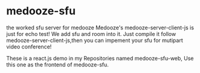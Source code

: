 # medooze-sfu
the worked sfu server for medooze
Medooze's medooze-server-client-js is just for echo test! We add sfu and room into it.
Just compile it follow medooze-server-client-js,then you can impement your sfu for mutipart video conference!

These is a react.js demo in my Repositories named medooze-sfu-web, Use this one as the frontend of medooze-sfu.
